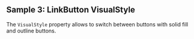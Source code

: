 ## Sample 3: LinkButton VisualStyle

The `VisualStyle` property allows to switch between buttons with solid fill and outline buttons.
